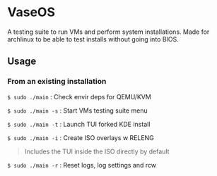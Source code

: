 # VaseOS
A testing suite to run VMs and perform system installations.
Made for archlinux to be able to test installs without going into BIOS.

## Usage

### From an existing installation
`$ sudo ./main`    : Check envir deps for QEMU/KVM

`$ sudo ./main -s` : Start VMs testing suite menu

`$ sudo ./main -t` : Launch TUI forked KDE install

`$ sudo ./main -i` : Create ISO overlays w RELENG

> Includes the TUI inside the ISO directly by default

`$ sudo ./main -r` : Reset logs, log settings and rcw
